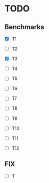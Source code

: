 # TODO

## Benchmarks
- [x] T1
- [ ] T2
- [x] T3
- [ ] T4
- [ ] T5
- [ ] T6
- [ ] T7
- [ ] T8
- [ ] T9
- [ ] T10
- [ ] T11
- [ ] T12


## FIX
- [ ] T